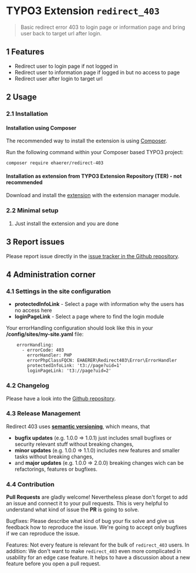 # TYPO3 Extension `redirect_403`

> Basic redirect error 403 to login page or information page and bring user back to target url after login.

## 1 Features

* Redirect user to login page if not logged in
* Redirect user to information page if logged in but no access to page
* Redirect user after login to target url

## 2 Usage

### 2.1 Installation

#### Installation using Composer

The recommended way to install the extension is using [Composer][1].

Run the following command within your Composer based TYPO3 project:

```
composer require ehaerer/redirect-403
```

#### Installation as extension from TYPO3 Extension Repository (TER) - not recommended

Download and install the [extension][2] with the extension manager module.

### 2.2 Minimal setup

1) Just install the extension and you are done

## 3 Report issues

Please report issue directly in the [issue tracker in the Github repository][3].

## 4 Administration corner

### 4.1 Settings in the site configuration

* **protectedInfoLink** - Select a page with information why the users has no access here
* **loginPageLink** - Select a page where to find the login module

Your errorHandling configuration should look like this in your **/config/sites/my-site.yaml** file:

        errorHandling:
          - errorCode: 403
            errorHandler: PHP
            errorPhpClassFQCN: EHAERER\Redirect403\Error\ErrorHandler
            protectedInfoLink: 't3://page?uid=1'
            loginPageLink: 't3://page?uid=2'

### 4.2 Changelog

Please have a look into the [Github repository][3].

### 4.3 Release Management

Redirect 403 uses [**semantic versioning**][4], which means, that
* **bugfix updates** (e.g. 1.0.0 => 1.0.1) just includes small bugfixes or security relevant stuff without breaking changes,
* **minor updates** (e.g. 1.0.0 => 1.1.0) includes new features and smaller tasks without breaking changes,
* and **major updates** (e.g. 1.0.0 => 2.0.0) breaking changes wich can be refactorings, features or bugfixes.

### 4.4 Contribution

**Pull Requests** are gladly welcome! Nevertheless please don't forget to add an issue and connect it to your pull requests.
This is very helpful to understand what kind of issue the **PR** is going to solve.

Bugfixes: Please describe what kind of bug your fix solve and give us feedback how to reproduce the issue. We're going
to accept only bugfixes if we can reproduce the issue.

Features: Not every feature is relevant for the bulk of `redirect_403` users. In addition: We don't want to make `redirect_403`
even more complicated in usability for an edge case feature. It helps to have a discussion about a new feature before you open a pull request.


[1]: https://getcomposer.org/
[2]: https://extensions.typo3.org/extension/redirect_403/
[3]: https://github.com/Kephson/redirect_403
[4]: https://semver.org/

